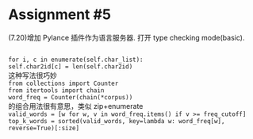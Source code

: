 # Assignment #5

(7.20)增加 Pylance 插件作为语言服务器. 打开 type checking mode(basic).

<code> 
for i, c in enumerate(self.char_list):
self.char2id[c] = len(self.char2id)
</code>
这种写法很巧妙


<code> 
from collections import Counter
from itertools import chain
word_freq = Counter(chain(*corpus))
</code>
的组合用法很有意思，类似 zip+enumerate


<code> 
valid_words = [w for w, v in word_freq.items() if v >= freq_cutoff]
top_k_words = sorted(valid_words, key=lambda w: word_freq[w], reverse=True)[:size]
</code>